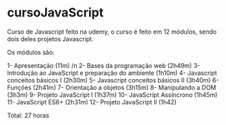 # cursoJavaScript

Curso de Javascript feito na udemy, o curso é feito em 12 módulos, sendo dois deles projetos Javascript.

Os módulos são:

1- Apresentação (11m) /n
2- Bases da programação web (2h49m)
3- Introdução ao JavaScript e preparação do ambiente (1h10m)
4- Javascript conceitos básicos I (2h30m)
5- Javascript conceitos básicos II (3h40m)
6- Funções (2h41m)
7- Orientação a objetos (3h15m)
8- Manipulando a DOM (3h3m)
9- Projeto JavaScript I (1h37m)
10- JavaScript Assíncrono (1h45m)
11- JavaScript ES6+ (2h31m)
12- Projeto JavaScript II (1h42)

Total: 27 horas
